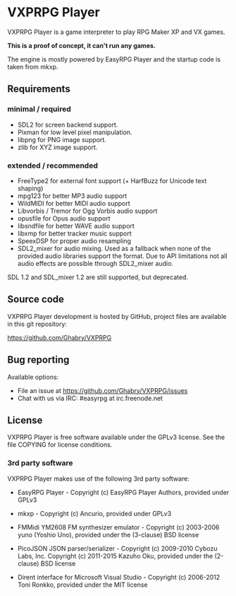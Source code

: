 # VXPRPG Player

VXPRPG Player is a game interpreter to play RPG Maker XP and VX games.

**This is a proof of concept, it can't run any games.**

The engine is mostly powered by EasyRPG Player and the startup code is taken
from mkxp.

## Requirements

### minimal / required

- SDL2 for screen backend support.
- Pixman for low level pixel manipulation.
- libpng for PNG image support.
- zlib for XYZ image support.

### extended / recommended

- FreeType2 for external font support (+ HarfBuzz for Unicode text shaping)
- mpg123 for better MP3 audio support
- WildMIDI for better MIDI audio support
- Libvorbis / Tremor for Ogg Vorbis audio support
- opusfile for Opus audio support
- libsndfile for better WAVE audio support
- libxmp for better tracker music support
- SpeexDSP for proper audio resampling
- SDL2_mixer for audio mixing. Used as a fallback when none of the provided
  audio libraries support the format. Due to API limitations not all audio
  effects are possible through SDL2_mixer audio.

SDL 1.2 and SDL_mixer 1.2 are still supported, but deprecated.

## Source code

VXPRPG Player development is hosted by GitHub, project files are available
in this git repository:

https://github.com/Ghabry/VXPRPG

## Bug reporting

Available options:

* File an issue at https://github.com/Ghabry/VXPRPG/issues
* Chat with us via IRC: #easyrpg at irc.freenode.net


## License

VXPRPG Player is free software available under the GPLv3 license. See the file
COPYING for license conditions.


### 3rd party software

VXPRPG Player makes use of the following 3rd party software:

* EasyRPG Player - Copyright (c) EasyRPG Player Authors, provided under GPLv3

* mkxp - Copyright (c) Ancurio, provided under GPLv3

* FMMidi YM2608 FM synthesizer emulator - Copyright (c) 2003-2006 yuno
  (Yoshio Uno), provided under the (3-clause) BSD license

* PicoJSON JSON parser/serializer - Copyright (c) 2009-2010 Cybozu Labs, Inc.
  Copyright (c) 2011-2015 Kazuho Oku, provided under the (2-clause) BSD license

* Dirent interface for Microsoft Visual Studio -
  Copyright (c) 2006-2012 Toni Ronkko, provided under the MIT license
